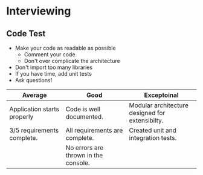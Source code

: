 # Interviewing
## Code Test
* Make your code as readable as possible 
    - Comment your code 
    - Don't over complicate the architecture 
* Don't import too many libraries 
* If you have time, add unit tests 
* Ask questions! 

| Average | Good | Exceptoinal |
| ------- | ---- | ----------- |
| Application starts properly | Code is well documented. | Modular architecture designed for extensibilty. | 
| 3/5 requirements complete. | All requirements are complete. | Created unit and integration tests. |
| | No errors are thrown in the console. | |
